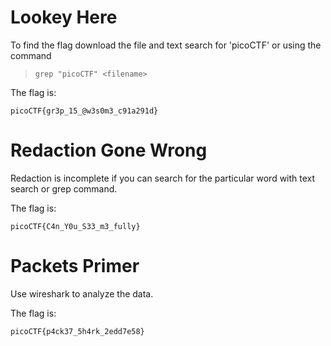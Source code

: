 # Lookey Here

To find the flag download the file and text search for 'picoCTF' or using the command

> `grep "picoCTF" <filename>`

The flag is:

`picoCTF{gr3p_15_@w3s0m3_c91a291d}`

# Redaction Gone Wrong

Redaction is incomplete if you can search for the particular word with text search or grep command.

The flag is:

`picoCTF{C4n_Y0u_S33_m3_fully}`

# Packets Primer

Use wireshark to analyze the data.

The flag is:

`picoCTF{p4ck37_5h4rk_2edd7e58}`
